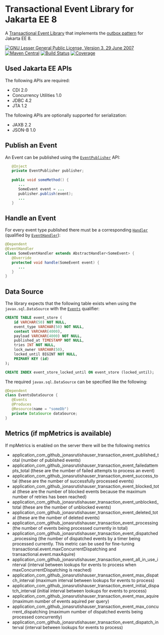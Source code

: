 # Transactional Event Library for Jakarta EE 8

A [Transactional Event Library](https://jonasrutishauser.github.io/transactional-event/) that implements the [outbox pattern](https://microservices.io/patterns/data/transactional-outbox.html) for Jakarta EE 8.

[![GNU Lesser General Public License, Version 3, 29 June 2007](https://img.shields.io/github/license/jonasrutishauser/transactional-event.svg?label=License)](http://www.gnu.org/licenses/lgpl-3.0.txt)
[![Maven Central](https://img.shields.io/maven-central/v/com.github.jonasrutishauser/transactional-event-api.svg?label=Maven%20Central)](http://search.maven.org/#search%7Cga%7C1%7Cg%3A%22com.github.jonasrutishauser%22%20a%3A%22transactional-event-api%22)
[![Build Status](https://img.shields.io/github/workflow/status/jonasrutishauser/transactional-event/Maven%20CI.svg?label=Build)](https://github.com/jonasrutishauser/transactional-event/actions)
[![Coverage](https://img.shields.io/codecov/c/github/jonasrutishauser/transactional-event/master.svg?label=Coverage)](https://codecov.io/gh/jonasrutishauser/transactional-event)

## Used Jakarta EE APIs
The following APIs are required:
- CDI 2.0
- Concurrency Utilities 1.0
- JDBC 4.2
- JTA 1.2

The following APIs are optionally supported for serialization:
- JAXB 2.2
- JSON-B 1.0

## Publish an Event
An Event can be published using the [`EventPublisher`](https://jonasrutishauser.github.io/transactional-event/snapshot/transactional-event-api/apidocs/?com/github/jonasrutishauser/transactional/event/api/EventPublisher.html) API:

```java
   @Inject
   private EventPublisher publisher;
   
   public void someMethod() {
      ...
      SomeEvent event = ...
      publisher.publish(event);
      ...
   }
```

## Handle an Event
For every event type published there must be a corresponding [`Handler`](https://jonasrutishauser.github.io/transactional-event/snapshot/transactional-event-api/apidocs/?com/github/jonasrutishauser/transactional/event/api/handler/Handler.html) (qualified by [`EventHandler`](https://jonasrutishauser.github.io/transactional-event/snapshot/transactional-event-api/apidocs/?com/github/jonasrutishauser/transactional/event/api/handler/EventHandler.html)):

```java
@Dependent
@EventHandler
class SomeEventHandler extends AbstractHandler<SomeEvent> {
   @Override
   protected void handle(SomeEvent event) {
      ...
   }
}
```

## Data Source
The library expects that the following table exists when using the `javax.sql.DataSource` with the [`Events`](https://jonasrutishauser.github.io/transactional-event/snapshot/transactional-event-api/apidocs/?com/github/jonasrutishauser/transactional/event/api/Events.html) qualifier:

```sql
CREATE TABLE event_store (
	id VARCHAR(50) NOT NULL,
	event_type VARCHAR(50) NOT NULL,
	context VARCHAR(4000),
	payload VARCHAR(4000) NOT NULL,
	published_at TIMESTAMP NOT NULL,
	tries INT NOT NULL,
	lock_owner VARCHAR(50),
	locked_until BIGINT NOT NULL,
	PRIMARY KEY (id)
);

CREATE INDEX event_store_locked_until ON event_store (locked_until);
```

The required `javax.sql.DataSource` can be specified like the following:

```java
@Dependent
class EventsDataSource {
   @Events
   @Produces
   @Resource(name = "someDb")
   private DataSource dataSource;
}
```
## Metrics (if mpMetrics is available)
If mpMetrics is enabled on the server there will be the following metrics
- application_com_github_jonasrutishauser_transaction_event_published_total (number of published events)
- application_com_github_jonasrutishauser_transaction_event_failedattempts_total (these are the number of failed attempts to process an event)
- application_com_github_jonasrutishauser_transaction_event_success_total (these are the number of successfully processed events)
- application_com_github_jonasrutishauser_transaction_event_blocked_total (these are the number of blocked events because the maximum number of retries has been reached)
- application_com_github_jonasrutishauser_transaction_event_unblocked_total (these are the number of unblocked events)
- application_com_github_jonasrutishauser_transaction_event_deleted_total (these are the number of deleted events)
- application_com_github_jonasrutishauser_transaction_event_processing (the number of events being processed currently in total)
- application_com_github_jonasrutishauser_transaction_event_dispatched_processing (the number of dispatched events by a timer being processed currently. This metric can be used for fine-tuning transactional.event.maxConcurrentDispatching and transactional.event.maxAquire)
- application_com_github_jonasrutishauser_transaction_event_all_in_use_interval (interval between lookups for events to process when maxConcurrentDispatching is reached)
- application_com_github_jonasrutishauser_transaction_event_max_dispatch_interval (maximum interval between lookups for events to process)
- application_com_github_jonasrutishauser_transaction_event_initial_dispatch_interval (initial interval between lookups for events to process)
- application_com_github_jonasrutishauser_transaction_event_max_aquire (maximum number of events aquired per query)
- application_com_github_jonasrutishauser_transaction_event_max_concurrent_dispatching (maximum number of dispatched events being processed concurrently)
- application_com_github_jonasrutishauser_transaction_event_dispatch_interval (interval between lookups for events to process)
